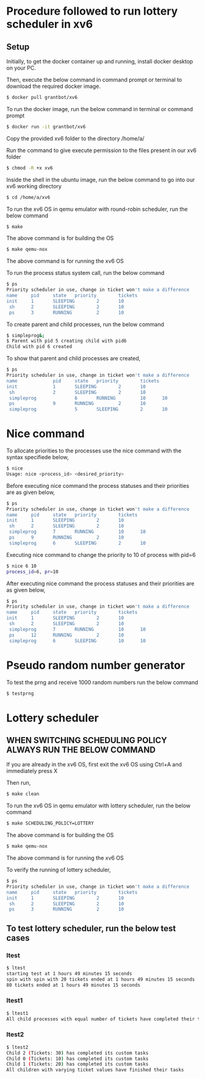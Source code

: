 # Procedure followed to run lottery scheduler in xv6
## Setup

Initially, to get the docker container up and running, install docker desktop on your PC.

Then, execute the below command in command prompt or terminal to download the required docker image.
```bash
$ docker pull grantbot/xv6
```

To run the docker image, run the below command in terminal or command prompt
```bash
$ docker run -it grantbot/xv6
```

Copy the provided xv6 folder to the directory /home/a/

Run the command to give execute permission to the files present in our xv6 folder
```bash
$ chmod -R +x xv6
```

Inside the shell in the ubuntu image, run the below command to go into our xv6 working directory
```bash
$ cd /home/a/xv6
```

To run the xv6 OS in qemu emulator with round-robin scheduler, run the below command
```bash
$ make
```
The above command is for building the OS

```bash
$ make qemu-nox
```
The above command is for running the xv6 OS

To run the process status system call, run the below command
```bash
$ ps    
Priority scheduler in use, change in ticket won't make a difference 
name     pid     state   priority        tickets
init     1       SLEEPING        2       10 
 sh      2       SLEEPING        2       10 
 ps      3       RUNNING         2       10
```

To create parent and child processes, run the below command
```bash
$ simpleprog&;           
$ Parent with pid 5 creating child with pid6
Child with pid 6 created
```

To show that parent and child processes are created,
```bash
$ ps
Priority scheduler in use, change in ticket won't make a difference 
name             pid     state   priority        tickets
init             1       SLEEPING        2       10 
 sh              2       SLEEPING        2       10 
 simpleprog              6       RUNNING         10      10 
 ps              9       RUNNING         2       10 
 simpleprog              5       SLEEPING        2       10 
```


# Nice command

To allocate priorities to the processes use the nice command with the syntax specifiede below,
```bash
$ nice
Usage: nice <process_id> <desired_priority>
```

Before executing nice command the process statuses and their priorities are as given below,
```bash
$ ps
Priority scheduler in use, change in ticket won't make a difference 
name     pid     state   priority        tickets
init     1       SLEEPING        2       10 
 sh      2       SLEEPING        2       10 
 simpleprog      7       RUNNING         10      10 
 ps      9       RUNNING         2       10 
 simpleprog      6       SLEEPING        2       10 
```

Executing nice command to change the priority to 10 of process with pid=6
```bash
$ nice 6 10
process_id=6, pr=10
```

After executing nice command the process statuses and their priorities are as given below,
```bash
$ ps
Priority scheduler in use, change in ticket won't make a difference 
name     pid     state   priority        tickets
init     1       SLEEPING        2       10 
 sh      2       SLEEPING        2       10 
 simpleprog      7       RUNNING         10      10 
 ps      12      RUNNING         2       10 
 simpleprog      6       SLEEPING        10      10 
```

# Pseudo random number generator
To test the prng and receive 1000 random numbers run the below command
```bash
$ testprng
```

# Lottery scheduler
## WHEN SWITCHING SCHEDULING POLICY ALWAYS RUN THE BELOW COMMAND
If you are already in the xv6 OS, first exit the xv6 OS using Ctrl+A and immediately press X

Then run,
```bash
$ make clean
```

To run the xv6 OS in qemu emulator with lottery scheduler, run the below command
```bash
$ make SCHEDULING_POLICY=LOTTERY
```
The above command is for building the OS

```bash
$ make qemu-nox
```
The above command is for running the xv6 OS

To verify the running of lottery scheduler,
```bash
$ ps    
Priority scheduler in use, change in ticket won't make a difference 
name     pid     state   priority        tickets
init     1       SLEEPING        2       10 
 sh      2       SLEEPING        2       10 
 ps      3       RUNNING         2       10
```

## To test lottery scheduler, run the below test cases

### ltest
```bash
$ ltest
starting test at 1 hours 49 minutes 15 seconds
spin with spin with 20 tickets ended at 1 hours 49 minutes 15 seconds
80 tickets ended at 1 hours 49 minutes 15 seconds
```

### ltest1
```bash
$ ltest1
All child processes with equal number of tickets have completed their tasks.
```

### ltest2
```bash
$ ltest2
Child 2 (Tickets: 30) has completed its custom tasks
Child 0 (Tickets: 10) has completed its custom tasks
Child 1 (Tickets: 20) has completed its custom tasks
All children with varying ticket values have finished their tasks
```

